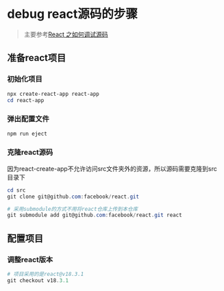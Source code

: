 # debug react源码的步骤
> 主要参考[React 之如何调试源码](https://juejin.cn/post/7168821587251036167?from=search-suggest)
## 准备react项目
### 初始化项目
```powershell
npx create-react-app react-app
cd react-app
```
### 弹出配置文件
```powershell
npm run eject
```
### 克隆react源码
因为react-create-app不允许访问src文件夹外的资源，所以源码需要克隆到src目录下
```powershell
cd src
git clone git@github.com:facebook/react.git

# 采用submodule的方式不用将react仓库上传到本仓库
git submodule add git@github.com:facebook/react.git react
```
## 配置项目
### 调整react版本
```powershell
# 项目采用的是react@v18.3.1
git checkout v18.3.1
```

